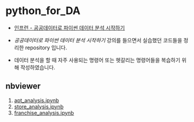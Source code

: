 # python_for_DA

* [인프런 - 공공데이터로 파이썬 데이터 분석 시작하기](https://www.inflearn.com/course/%EA%B3%B5%EA%B3%B5%EB%8D%B0%EC%9D%B4%ED%84%B0%EB%A1%9C-%ED%8C%8C%EC%9D%B4%EC%8D%AC-%EB%8D%B0%EC%9D%B4%ED%84%B0-%EB%B6%84%EC%84%9D-%EC%8B%9C%EC%9E%91%ED%95%98%EA%B8%B0#curriculum)

* *공공데이터로 파이썬 데이터 분석 시작하기* 강의를 들으면서 실습했던 코드들을 정리한 repository 입니다.
* 데이터 분석을 할 때 자주 사용되는 명령어 또는 헷갈리는 명령어들을 복습하기 위해 작성하였습니다.

## nbviewer
1. [apt_analysis.ipynb](https://nbviewer.org/github/YounseoKim62/python_for_DA/blob/main/1_apt_price_analysis.ipynb)
2. [store_analysis.ipynb](https://nbviewer.org/github/YounseoKim62/python_for_DA/blob/main/2_store_analysis.ipynb)
3. [franchise_analysis.ipynb](https://nbviewer.org/github/YounseoKim62/python_for_DA/blob/main/3_franchise_analysis.ipynb)
